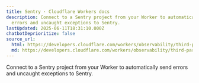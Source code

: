 ```yaml
---
title: Sentry · Cloudflare Workers docs
description: Connect to a Sentry project from your Worker to automatically send
  errors and uncaught exceptions to Sentry.
lastUpdated: 2025-06-11T18:31:10.000Z
chatbotDeprioritize: false
source_url:
  html: https://developers.cloudflare.com/workers/observability/third-party-integrations/sentry/
  md: https://developers.cloudflare.com/workers/observability/third-party-integrations/sentry/index.md
---
```


Connect to a Sentry project from your Worker to automatically send errors and uncaught exceptions to Sentry.
